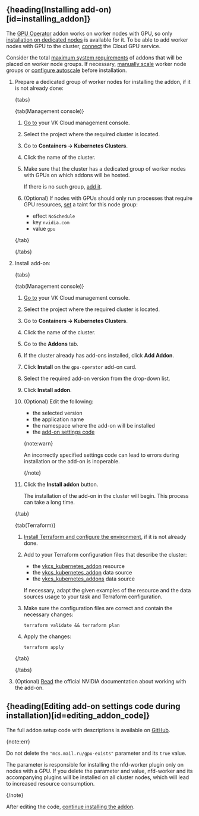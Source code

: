 ## {heading(Installing add-on)[id=installing_addon]}

The [GPU Operator](../../../../concepts/addons-and-settings/addons#gpu_operator) addon works on worker nodes with GPU, so only [installation on dedicated nodes](../../../../concepts/addons-and-settings/addons#features_of_installing_addons) is available for it. To be able to add worker nodes with GPU to the cluster, [connect](https://cloud.vk.com/cloud-gpu/) the Cloud GPU service.

Consider the total [maximum system requirements](../../../../concepts/addons-and-settings/addons) of addons that will be placed on worker node groups. If necessary, [manually scale](../../../scale#scale_worker_nodes) worker node groups or [configure autoscale](../../../scale#autoscale_worker_nodes) before installation.

1. Prepare a dedicated group of worker nodes for installing the addon, if it is not already done:

   {tabs}
   
   {tab(Management console)}
      
   1. [Go to](https://msk.cloud.vk.com/app/en) your VK Cloud management console.
   1. Select the project where the required cluster is located.
   1. Go to **Containers → Kubernetes Clusters**.
   1. Click the name of the cluster.
   1. Make sure that the cluster has a dedicated group of worker nodes with GPUs on which addons will be hosted. 
   
      If there is no such group, [add it](../../../manage-node-group#add_worker_node_group).

   1. (Optional) If nodes with GPUs should only run processes that require GPU resources, [set](../../../manage-node-group#labels_taints) a taint for this node group:

      - effect `NoSchedule`
      - key `nvidia.com`
      - value `gpu`

   {/tab}
   
   {/tabs}

1. Install add-on:

   {tabs}
   
   {tab(Management console)}
      
   1. [Go to](https://msk.cloud.vk.com/app/en) your VK Cloud management console.
   1. Select the project where the required cluster is located.
   1. Go to **Containers → Kubernetes Clusters**.
   1. Click the name of the cluster.
   1. Go to the **Addons** tab.
   1. If the cluster already has add-ons installed, click **Add Addon**.
   1. Click **Install** on the `gpu-operator` add-on card.
   1. Select the required add-on version from the drop-down list.
   1. Click **Install addon**.
   1. (Optional) Edit the following:

      - the selected version
      - the application name
      - the namespace where the add-on will be installed
      - the [add-on settings code](#editing_addon_code)

      {note:warn}

      An incorrectly specified settings code can lead to errors during installation or the add-on is inoperable.

      {/note}
      
   1. Click the **Install addon** button.

      The installation of the add-on in the cluster will begin. This process can take a long time.

   {/tab}
   
   {tab(Terraform)}
   
   1. [Install Terraform and configure the environment](/en/tools-for-using-services/terraform/quick-start), if it is not already done.
   1. Add to your Terraform configuration files that describe the cluster:

      - the [vkcs_kubernetes_addon](https://github.com/vk-cs/terraform-provider-vkcs/blob/master/docs/resources/kubernetes_addon.md) resource
      - the [vkcs_kubernetes_addon](https://github.com/vk-cs/terraform-provider-vkcs/blob/master/docs/data-sources/kubernetes_addon.md) data source
      - the [vkcs_kubernetes_addons](https://github.com/vk-cs/terraform-provider-vkcs/blob/master/docs/data-sources/kubernetes_addons.md) data source

      If necessary, adapt the given examples of the resource and the data sources usage to your task and Terraform configuration.

   1. Make sure the configuration files are correct and contain the necessary changes:

      ```console
      terraform validate && terraform plan
      ```

   1. Apply the changes:

      ```console
      terraform apply
      ```

   {/tab}
   
   {/tabs}

1. (Optional) [Read](https://docs.nvidia.com/datacenter/cloud-native/gpu-operator/latest/index.html) the official NVIDIA documentation about working with the add-on.

## {heading(Editing add-on settings code during installation)[id=editing_addon_code]}

The full addon setup code with descriptions is available on [GitHub](https://github.com/NVIDIA/k8s-device-plugin?tab=readme-ov-file#nvidia-device-plugin-for-kubernetes).

{note:err}

Do not delete the `"mcs.mail.ru/gpu-exists"` parameter and its `true` value.

The parameter is responsible for installing the nfd-worker plugin only on nodes with a GPU. If you delete the parameter and value, nfd-worker and its accompanying plugins will be installed on all cluster nodes, which will lead to increased resource consumption.

{/note}

After editing the code, [continue installing the addon](#installing_addon).
